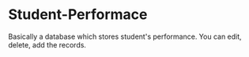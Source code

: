 # Student-Performace
Basically a database which stores student's performance. You can edit, delete, add the records.

